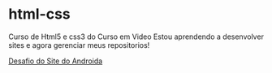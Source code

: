 # html-css
 Curso de Html5 e css3  do Curso em Video 
 Estou aprendendo a desenvolver sites e agora gerenciar meus repositorios!

 <a href="https://igorquirino1.github.io/html-css/desafios/desafio010/" target="_blank">Desafio do Site do Androida</a>